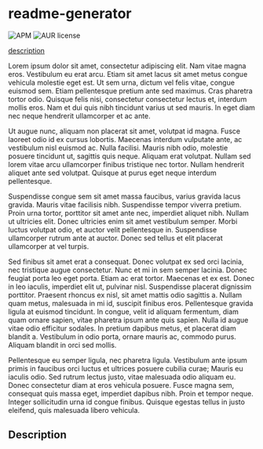# readme-generator
![APM](https://img.shields.io/apm/l/readme)
![AUR license](https://img.shields.io/aur/license/readme)

[description](#description)


Lorem ipsum dolor sit amet, consectetur adipiscing elit. Nam vitae magna eros. Vestibulum eu erat arcu. Etiam sit amet lacus sit amet metus congue vehicula molestie eget est. Ut sem urna, dictum vel felis vitae, congue euismod sem. Etiam pellentesque pretium ante sed maximus. Cras pharetra tortor odio. Quisque felis nisi, consectetur consectetur lectus et, interdum mollis eros. Nam et dui quis nibh tincidunt varius ut sed mauris. In eget diam nec neque hendrerit ullamcorper et ac ante.

Ut augue nunc, aliquam non placerat sit amet, volutpat id magna. Fusce laoreet odio id ex cursus lobortis. Maecenas interdum vulputate ante, ac vestibulum nisl euismod ac. Nulla facilisi. Mauris nibh odio, molestie posuere tincidunt ut, sagittis quis neque. Aliquam erat volutpat. Nullam sed lorem vitae arcu ullamcorper finibus tristique nec tortor. Nullam hendrerit aliquet ante sed volutpat. Quisque at purus eget neque interdum pellentesque.

Suspendisse congue sem sit amet massa faucibus, varius gravida lacus gravida. Mauris vitae facilisis nibh. Suspendisse tempor viverra pretium. Proin urna tortor, porttitor sit amet ante nec, imperdiet aliquet nibh. Nullam ut ultricies elit. Donec ultricies enim sit amet vestibulum semper. Morbi luctus volutpat odio, et auctor velit pellentesque in. Suspendisse ullamcorper rutrum ante at auctor. Donec sed tellus et elit placerat ullamcorper at vel turpis.

Sed finibus sit amet erat a consequat. Donec volutpat ex sed orci lacinia, nec tristique augue consectetur. Nunc et mi in sem semper lacinia. Donec feugiat porta leo eget porta. Etiam ac erat tortor. Maecenas et ex est. Donec in leo iaculis, imperdiet elit ut, pulvinar nisl. Suspendisse placerat dignissim porttitor. Praesent rhoncus ex nisl, sit amet mattis odio sagittis a. Nullam quam metus, malesuada in mi id, suscipit finibus eros. Pellentesque gravida ligula at euismod tincidunt. In congue, velit id aliquam fermentum, diam quam ornare sapien, vitae pharetra ipsum ante quis sapien. Nulla id augue vitae odio efficitur sodales. In pretium dapibus metus, et placerat diam blandit a. Vestibulum in odio porta, ornare mauris ac, commodo purus. Aliquam blandit in orci sed mollis.

Pellentesque eu semper ligula, nec pharetra ligula. Vestibulum ante ipsum primis in faucibus orci luctus et ultrices posuere cubilia curae; Mauris eu iaculis odio. Sed rutrum lectus justo, vitae malesuada odio aliquam eu. Donec consectetur diam at eros vehicula posuere. Fusce magna sem, consequat quis massa eget, imperdiet dapibus nibh. Proin et tempor neque. Integer sollicitudin urna id congue finibus. Quisque egestas tellus in justo eleifend, quis malesuada libero vehicula.


 
<a name="description"></a>
## Description

